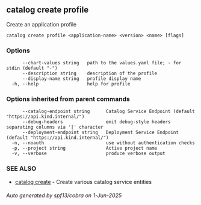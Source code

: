 ## catalog create profile

Create an application profile

```
catalog create profile <application-name> <version> <name> [flags]
```

### Options

```
      --chart-values string   path to the values.yaml file; - for stdin (default "-")
      --description string    description of the profile
      --display-name string   profile display name
  -h, --help                  help for profile
```

### Options inherited from parent commands

```
      --catalog-endpoint string      Catalog Service Endpoint (default "https://api.kind.internal/")
      --debug-headers                emit debug-style headers separating columns via '|' character
      --deployment-endpoint string   Deployment Service Endpoint (default "https://api.kind.internal/")
  -n, --noauth                       use without authentication checks
  -p, --project string               Active project name
  -v, --verbose                      produce verbose output
```

### SEE ALSO

* [catalog create](catalog_create.md)	 - Create various catalog service entities

###### Auto generated by spf13/cobra on 1-Jun-2025
